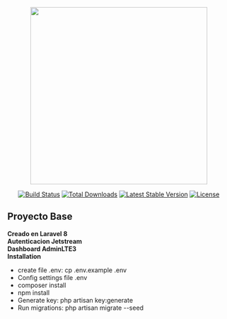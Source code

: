 <p align="center"><a href="https://laravel.com" target="_blank"><img src="https://raw.githubusercontent.com/laravel/art/master/logo-lockup/5%20SVG/2%20CMYK/1%20Full%20Color/laravel-logolockup-cmyk-red.svg" width="400"></a></p>

<p align="center">
<a href="https://travis-ci.org/laravel/framework"><img src="https://travis-ci.org/laravel/framework.svg" alt="Build Status"></a>
<a href="https://packagist.org/packages/laravel/framework"><img src="https://img.shields.io/packagist/dt/laravel/framework" alt="Total Downloads"></a>
<a href="https://packagist.org/packages/laravel/framework"><img src="https://img.shields.io/packagist/v/laravel/framework" alt="Latest Stable Version"></a>
<a href="https://packagist.org/packages/laravel/framework"><img src="https://img.shields.io/packagist/l/laravel/framework" alt="License"></a>
</p>

## Proyecto Base

<strong>
Creado en Laravel 8<br/>
Autenticacion Jetstream<br/>
Dashboard AdminLTE3
</strong>
<br/>
<strong>Installation</strong><br/>
<ul>
    <li>create file .env:    cp .env.example  .env </li>
    <li>Config settings file .env</li>
    <li>composer install </li>
    <li>npm install</li>
    <li>Generate key: php artisan key:generate</li>
    <li>Run migrations: php artisan migrate --seed</li>
</ul> 
